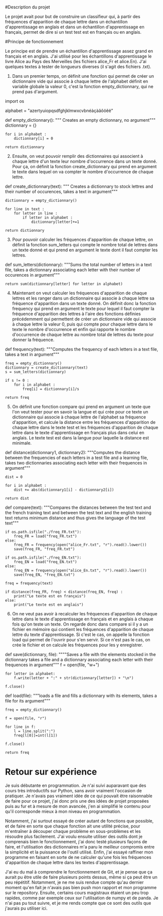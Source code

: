 #Description du projet

Le projet avait pour but de construire un classifieur qui, à partir des fréquences d'apparition de chaque lettre dans un échantillon d'apprentissage en anglais et dans un échantillon d'apprentissage en français, permet de dire si un test test est en français ou en anglais. 

#Principe de fonctionnement

Le principe est de prendre un échantillon d'apprentissage assez grand en français et en anglais. J'ai utilisé pour les échantillons d'apprentissage le livre Alice au Pays des Merveilles (les fichiers alice_Fr et alice.En). J'ai quelques textes à tester de longueurs diverses (il s'agit des fichiers .txt). 

1. Dans un premier temps, on définit une fonction qui permet de créer un dictionnaire vide qui associe à chaque lettre de l'alphabet définit en variable globale la valeur 0, c'est la fonction empty_dictionnary, qui ne prend pas d'argument.

import os

alphabet = "azertyuiopqsdfghjklmwxcvbnéàçàâôöêë"

def empty_dictionnary():
    """ Creates an empty dictionnary, no argument"""
    dictionnary = {}

    for i in alphabet :
        dictionnary[i] = 0

    return dictionnary


2. Ensuite, on veut pouvoir remplir des dictionnaires qui associent à chaque lettre d'un texte leur nombre d'occurrence dans un texte donné. Pour ça, on définit la fonction create_dictionnary qui prend en argument le texte dans lequel on va compter le nombre d'occurrence de chaque lettre.

def create_dictionnary(text):
    """ Creates a dictionnary to stock lettres and their number of occurences, takes a text in argument"""

    dictionnary = empty_dictionnary()
    
    for line in text :
        for letter in line :
            if letter in alphabet :
                dictionnary[letter]+=1 

    return dictionnary


3. Pour pouvoir calculer les fréquences d'apparition de chaque lettre, on définit la fonction sum_letters qui compte le nombre total de lettres dans un texte donné et qui prend en argument le texte dont il faut compter les lettres. 


def sum_letters(dictionnary):
    """Sums the total number of letters in a text file, takes a dictionnary associating each letter with their number of occurences in argument"""

    return sum(dictionnary[letter] for letter in alphabet)


4. Maintenant on veut calculer les fréquences d'apparition de chaque lettres et les ranger dans un dictionnaire qui associe à chaque lettre sa fréquence d'apparition dans un texte donné. On définit donc la fonction frequency qui prend en argument le texte pour lequel il faut compter la fréquence d'apparition des lettres à l'aire des fonctions définies précédemment qui permettent de créer un dictionnaire vide qui associe à chaque lettre la valeur 0, puis qui compte pour chaque lettre dans le texte le nombre d'occurrence et enfin qui rapporte le nombre d'occurrence de chaque lettre au nombre total de lettres du texte pour donner la fréquence.

def frequency(text):
    """Computes the frequency of each letters in a text file, takes a text in argument"""

    freq = empty_dictionnary()
    dictionnary = create_dictionnary(text)
    s = sum_letters(dictionnary)

    if s != 0 :
        for i in alphabet :
            freq[i] = dictionnary[i]/s
    
    return freq



5. On définit une fonction compare qui prend en argument un texte que l'on veut tester pour en savoir la langue et qui crée pour ce texte un dictionnaire qui associe à chaque lettre de l'alphabet sa fréquence d'apparition, et calcule la distance entre les fréquences d'apparition de chaque lettre dans le texte test et les fréquences d'apparition de chaque lettre dans le texte d'apprentissage en français plus dans celui en anglais. Le texte test est dans la langue pour laquelle la distance est minimale.

def distance(dictionnary1, dictionnary2):
    """Computes the distance between the frequencies of each letters in a test file and a learning file, takes two dictionnaries associating each letter with their 
    frequences in argument"""

    dist = 0

    for i in alphabet :
        dist += abs(dictionnary1[i] - dictionnary2[i])

    return dist 

def compare(text):
    """Compares the distances between the test text and the french training text and between the test text and the english training text
    returns minimum distance and thus gives the language of the test text""" 

    if os.path.isfile("./freq_FR.txt"):
        freq_FR = load("freq_FR.txt")
    else:
        freq_FR = frequency(open("alice_Fr.txt", "r").read().lower())
        save(freq_FR, "freq_FR.txt")

    if os.path.isfile("./freq_EN.txt"):
        freq_EN = load("freq_EN.txt")
    else:
        freq_EN = frequency(open("alice_En.txt", "r").read().lower())
        save(freq_EN, "freq_EN.txt")

    freq = frequency(text)

    if distance(freq_FR, freq) < distance(freq_EN, freq) :
        print("Le texte est en français")
    else:
        print("Le texte est en anglais")



6. On ne veut pas avoir à recalculer les fréquences d'apparition de chaque lettre dans le texte d'apprentissage en français et en anglais à chaque fois qu'on teste un texte. On regarde donc dans compare si il y a un fichier en mémoire qui contient les fréquences d'apparition de chaque lettre du texte d'apprentissage. Si c'est le cas, on appelle la fonction load qui permet de l'ouvrir pour s'en servir. Si ce n'est pas le cas, on crée le fichier et on calcule les fréquences pour les y enregistrer. 


def save(dictionnary, file):
    """"Saves a file with the elements stocked in the dictionnary takes a file and a dictionnary associating each letter with their frequences in argument"""
    f = open(file, "w+")

    for letter in alphabet:
        f.write(letter + ":" + str(dictionnary[letter]) + "\n")

    f.close()


def load(file):
    """loads a file and fills a dictionnary with its elements, takes a file for its argument"""

    freq = empty_dictionnary()

    f = open(file, "r")

    for line in f:
        l = line.split(":")
        freq[l[0]]=int(l[1])
    
    f.close()

    return freq


# Retour sur expérience
Je suis débutante en programmation. Je n'ai suivi auparavant que des cours très introductifs sur Python, sans avoir vraiment l'occasion de pratiquer. Je n'avais pas vraiment idée de ce qui pouvait être raisonnable de faire pour ce projet, j'ai donc pris une des idées de projet proposées puis au fur et à mesure de mon avancée, j'en ai simplifié le contenu pour qu'il corresponde mieux à mon niveau en programmation. 

Notamment, j'ai surtout essayé de créer autant de fonctions que possible, et de faire en sorte que chaque fonction ait une utilité précise, pour m'entraîner à découper chaque problème en sous-problèmes et les résoudre plus facilement. J'ai voulu ensuite utiliser des outils dont je comprenais bien le fonctionnement, j'ai donc testé plusieurs façons de faire, et l'utilisation des dictionnaires m'a paru le meilleur compromis entre la simplicité et la puissance de l'outil utilisé. Enfin, j'ai essayé raffiner mon programme en faisant en sorte de ne calculer qu'une fois les fréquences d'apparition de chaque lettre dans les textes d'apprentissage.

J'ai eu du mal à comprendre le fonctionnement de Git, et je pense que ça aurait pu être utile de faire plusieurs points dessus, même si ça peut être un peu répétitif. Notamment, je ne me suis rendue compte qu'au dernier moment qu'en fait je n'avais pas bien push mon rapport et mon programme sur le repository. Ensuite, certains cours magistraux étaient un peu trop rapides, comme par exemple ceux sur l'utilisation de numpy et de panda. Je n'ai pas pu tout suivre, et je me rends compte que ce sont des outils que j'aurais pu utiliser ici.
